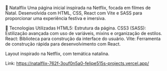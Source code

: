 🎄 Natalflix
Uma página inicial inspirada na Netflix, focada em filmes de Natal. Desenvolvida com HTML, CSS, React com Vite e SASS para proporcionar uma experiência festiva e imersiva.

🚀 Tecnologias Utilizadas
HTML5: Estrutura da página.
CSS3 (SASS): Estilização avançada com uso de variáveis, mixins e organização de estilos.
React: Biblioteca para construção da interface do usuário.
Vite: Ferramenta de construção rápida para desenvolvimento com React.

Layout inspirado na Netflix, com temática natalina.

Link: https://natalflix-762f-3ouf0n5a0-felipe515s-projects.vercel.app/
